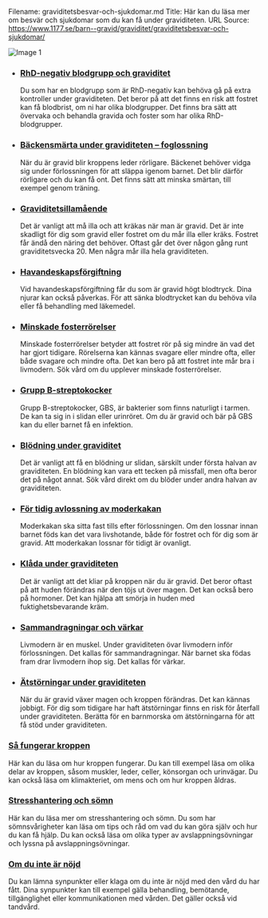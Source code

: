 Filename: graviditetsbesvar-och-sjukdomar.md
Title: Här kan du läsa mer om besvär och sjukdomar som du kan få under graviditeten.
URL Source: https://www.1177.se/barn--gravid/graviditet/graviditetsbesvar-och-sjukdomar/

![Image 1](https://www.1177.se/globalassets/1177/nationell/media/fotografier/barn-och-gravid/graviditet/gravid-och-halsa/gravid_soffa.jpg?saved=2021-05-27+02:18)

*   ### [RhD-negativ blodgrupp och graviditet](https://www.1177.se/barn--gravid/graviditet/graviditetsbesvar-och-sjukdomar/rhd-negativ-blodgrupp-och-graviditet/)
    
    Du som har en blodgrupp som är RhD-negativ kan behöva gå på extra kontroller under graviditeten. Det beror på att det finns en risk att fostret kan få blodbrist, om ni har olika blodgrupper. Det finns bra sätt att övervaka och behandla gravida och foster som har olika RhD-blodgrupper.
    
*   ### [Bäckensmärta under graviditeten – foglossning](https://www.1177.se/barn--gravid/graviditet/graviditetsbesvar-och-sjukdomar/backensmarta-under-graviditeten---foglossning/)
    
    När du är gravid blir kroppens leder rörligare. Bäckenet behöver vidga sig under förlossningen för att släppa igenom barnet. Det blir därför rörligare och du kan få ont. Det finns sätt att minska smärtan, till exempel genom träning.
    

*   ### [Graviditetsillamående](https://www.1177.se/barn--gravid/graviditet/graviditetsbesvar-och-sjukdomar/graviditetsillamaende/)
    
    Det är vanligt att må illa och att kräkas när man är gravid. Det är inte skadligt för dig som gravid eller fostret om du mår illa eller kräks. Fostret får ändå den näring det behöver. Oftast går det över någon gång runt graviditetsvecka 20. Men några mår illa hela graviditeten.
    
*   ### [Havandeskapsförgiftning](https://www.1177.se/barn--gravid/graviditet/graviditetsbesvar-och-sjukdomar/havandeskapsforgiftning/)
    
    Vid havandeskapsförgiftning får du som är gravid högt blodtryck. Dina njurar kan också påverkas. För att sänka blodtrycket kan du behöva vila eller få behandling med läkemedel.
    
*   ### [Minskade fosterrörelser](https://www.1177.se/barn--gravid/graviditet/graviditetsbesvar-och-sjukdomar/minskade-fosterrorelser/)
    
    Minskade fosterrörelser betyder att fostret rör på sig mindre än vad det har gjort tidigare. Rörelserna kan kännas svagare eller mindre ofta, eller både svagare och mindre ofta. Det kan bero på att fostret inte mår bra i livmodern. Sök vård om du upplever minskade fosterrörelser.
    
*   ### [Grupp B-streptokocker](https://www.1177.se/barn--gravid/graviditet/graviditetsbesvar-och-sjukdomar/grupp-b-streptokocker/)
    
    Grupp B-streptokocker, GBS, är bakterier som finns naturligt i tarmen. De kan ta sig in i slidan eller urinröret. Om du är gravid och bär på GBS kan du eller barnet få en infektion.
    
*   ### [Blödning under graviditet](https://www.1177.se/barn--gravid/graviditet/graviditetsbesvar-och-sjukdomar/blodning-under-graviditet/)
    
    Det är vanligt att få en blödning ur slidan, särskilt under första halvan av graviditeten. En blödning kan vara ett tecken på missfall, men ofta beror det på något annat. Sök vård direkt om du blöder under andra halvan av graviditeten.
    
*   ### [För tidig avlossning av moderkakan](https://www.1177.se/barn--gravid/graviditet/graviditetsbesvar-och-sjukdomar/for-tidig-avlossning-av-moderkakan/)
    
    Moderkakan ska sitta fast tills efter förlossningen. Om den lossnar innan barnet föds kan det vara livshotande, både för fostret och för dig som är gravid. Att moderkakan lossnar för tidigt är ovanligt.
    
*   ### [Klåda under graviditeten](https://www.1177.se/barn--gravid/graviditet/graviditetsbesvar-och-sjukdomar/klada-under-graviditeten/)
    
    Det är vanligt att det kliar på kroppen när du är gravid. Det beror oftast på att huden förändras när den töjs ut över magen. Det kan också bero på hormoner. Det kan hjälpa att smörja in huden med fuktighetsbevarande kräm.
    
*   ### [Sammandragningar och värkar](https://www.1177.se/barn--gravid/graviditet/graviditetsbesvar-och-sjukdomar/sammandragningar-och-varkar/)
    
    Livmodern är en muskel. Under graviditeten övar livmodern inför förlossningen. Det kallas för sammandragningar. När barnet ska födas fram drar livmodern ihop sig. Det kallas för värkar.
    
*   ### [Ätstörningar under graviditeten](https://www.1177.se/barn--gravid/graviditet/graviditetsbesvar-och-sjukdomar/atstorningar-under-graviditeten/)
    
    När du är gravid växer magen och kroppen förändras. Det kan kännas jobbigt. För dig som tidigare har haft ätstörningar finns en risk för återfall under graviditeten. Berätta för en barnmorska om ätstörningarna för att få stöd under graviditeten.
    

### [Så fungerar kroppen](https://www.1177.se/liv--halsa/sa-fungerar-kroppen/)

Här kan du läsa om hur kroppen fungerar. Du kan till exempel läsa om olika delar av kroppen, såsom muskler, leder, celler, könsorgan och urinvägar. Du kan också läsa om klimakteriet, om mens och om hur kroppen åldras.

### [Stresshantering och sömn](https://www.1177.se/liv--halsa/stresshantering-och-somn/)

Här kan du läsa mer om stresshantering och sömn. Du som har sömnsvårigheter kan läsa om tips och råd om vad du kan göra själv och hur du kan få hjälp. Du kan också läsa om olika typer av avslappningsövningar och lyssna på avslappningsövningar.

### [Om du inte är nöjd](https://www.1177.se/sa-fungerar-varden/om-du-inte-ar-nojd/)

Du kan lämna synpunkter eller klaga om du inte är nöjd med den vård du har fått. Dina synpunkter kan till exempel gälla behandling, bemötande, tillgänglighet eller kommunikationen med vården. Det gäller också vid tandvård.